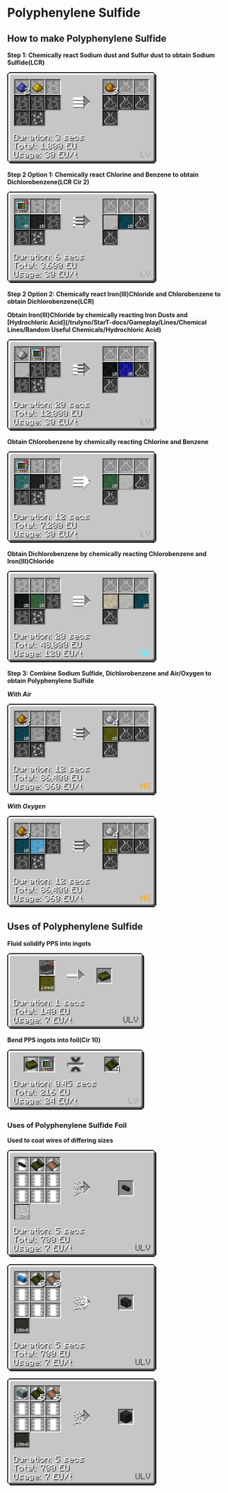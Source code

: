 # Polyphenylene Sulfide

## How to make Polyphenylene Sulfide

**Step 1: Chemically react Sodium dust and Sulfur dust to obtain Sodium Sulfide(LCR)**

![nas](PPS_img/large_chemical_reactor_sodium_sulfide.png)

**Step 2 Option 1: Chemically react Chlorine and Benzene to obtain Dichlorobenzene(LCR Cir 2)**

![nas](PPS_img/large_chemical_reactor_dichlorobenzene.png)

**Step 2 Option 2: Chemically react Iron(III)Chloride and Chlorobenzene to obtain Dichlorobenzene(LCR)**

**Obtain Iron(III)Chloride by chemically reacting Iron Dusts and [Hydrochloric Acid](/trulyno/StarT-docs/Gameplay/Lines/Chemical Lines/Random Useful Chemicals/Hydrochloric Acid)**

![i3c](PPS_img/large_chemical_reactor_iron_3_chloride.png)

**Obtain Chlorobenzene by chemically reacting Chlorine and Benzene**

![cbz](PPS_img/large_chemical_reactor_chlorobenzene.png)

**Obtain Dichlorobenzene by chemically reacting Chlorobenzene and Iron(III)Chloride**

![dcb](PPS_img/large_chemical_reactor_iron_2_chloride.png)

**Step 3: Combine Sodium Sulfide, Dichlorobenzene and Air/Oxygen to obtain Polyphenylene Sulfide**

***With Air***

![pps](PPS_img/large_chemical_reactor_polyphenylene_sulfide_from_air.png)

***With Oxygen***

![pps](PPS_img/large_chemical_reactor_polyphenylene_sulfide_from_oxygen.png)

## Uses of Polyphenylene Sulfide

**Fluid solidify PPS into ingots**

![ppsi](PPS_img/fluid_solidifier_solidify_polyphenylene_sulfide_to_ingot.png)

**Bend PPS ingots into foil(Cir 10)**

![ppsf](PPS_img/bender_bend_polyphenylene_sulfide_ingot_to_foil.png)

### Uses of Polyphenylene Sulfide Foil

**Used to coat wires of differing sizes**

![ppsw](PPS_img/assembler_cover_naquadah_alloy_wire_gt_double_silicone.png)

![ppsw2](PPS_img/assembler_cover_osmium_wire_gt_octal_styrene_butadiene.png)

![ppsw3](PPS_img/assembler_cover_hssg_wire_gt_hex_styrene_butadiene.png)